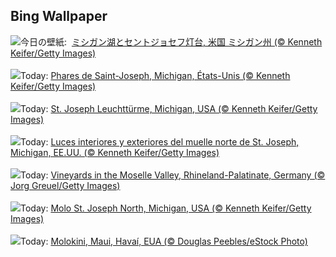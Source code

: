 ## Bing Wallpaper
![](https://www.bing.com/th?id=OHR.MichiganLighthouse_JA-JP9089561371_UHD.jpg&w=1000)今日の壁紙: &nbsp;[ミシガン湖とセントジョセフ灯台, 米国 ミシガン州 (© Kenneth Keifer/Getty Images)](https://www.bing.com/th?id=OHR.MichiganLighthouse_JA-JP9089561371_UHD.jpg)
<br><br/>
![](https://www.bing.com/th?id=OHR.MichiganLighthouse_FR-FR4479492551_UHD.jpg&w=1000)Today: [Phares de Saint-Joseph, Michigan, États-Unis (© Kenneth Keifer/Getty Images)](https://www.bing.com/th?id=OHR.MichiganLighthouse_FR-FR4479492551_UHD.jpg)
<br><br/>
![](https://www.bing.com/th?id=OHR.MichiganLighthouse_DE-DE1121606429_UHD.jpg&w=1000)Today: [St. Joseph Leuchttürme, Michigan, USA (© Kenneth Keifer/Getty Images)](https://www.bing.com/th?id=OHR.MichiganLighthouse_DE-DE1121606429_UHD.jpg)
<br><br/>
![](https://www.bing.com/th?id=OHR.MichiganLighthouse_ES-ES4793488515_UHD.jpg&w=1000)Today: [Luces interiores y exteriores del muelle norte de St. Joseph, Michigan, EE.UU. (© Kenneth Keifer/Getty Images)](https://www.bing.com/th?id=OHR.MichiganLighthouse_ES-ES4793488515_UHD.jpg)
<br><br/>
![](https://www.bing.com/th?id=OHR.RhinelandVineyards_EN-GB0382871701_UHD.jpg&w=1000)Today: [Vineyards in the Moselle Valley, Rhineland-Palatinate, Germany (© Jorg Greuel/Getty Images)](https://www.bing.com/th?id=OHR.RhinelandVineyards_EN-GB0382871701_UHD.jpg)
<br><br/>
![](https://www.bing.com/th?id=OHR.MichiganLighthouse_IT-IT9647286903_UHD.jpg&w=1000)Today: [Molo St. Joseph North, Michigan, USA (© Kenneth Keifer/Getty Images)](https://www.bing.com/th?id=OHR.MichiganLighthouse_IT-IT9647286903_UHD.jpg)
<br><br/>
![](https://www.bing.com/th?id=OHR.MolokiniHawaii_PT-BR9827408111_UHD.jpg&w=1000)Today: [Molokini, Maui, Havaí, EUA (© Douglas Peebles/eStock Photo)](https://www.bing.com/th?id=OHR.MolokiniHawaii_PT-BR9827408111_UHD.jpg)
<br><br/>

